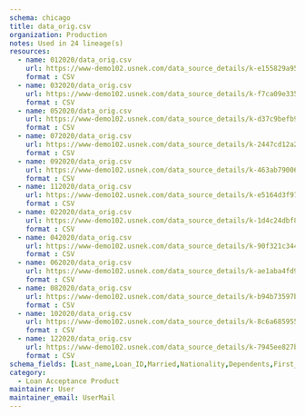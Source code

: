 ```yaml
---
schema: chicago
title: data_orig.csv
organization: Production
notes: Used in 24 lineage(s)
resources:
  - name: 012020/data_orig.csv 
    url: https://www-demo102.usnek.com/data_source_details/k-e155829a9582f0003baa77a0016f2c5533d7a128cccdef558e6599ce459b087c 
    format : CSV
  - name: 032020/data_orig.csv 
    url: https://www-demo102.usnek.com/data_source_details/k-f7ca09e335353d4976b4d05377a6128109921080f2dbe44a4e0446ceda1bade0 
    format : CSV
  - name: 052020/data_orig.csv 
    url: https://www-demo102.usnek.com/data_source_details/k-d37c9befb92f1238474e9cdb72a905b67feb099c1319df0eb536075bd2e5b95e 
    format : CSV
  - name: 072020/data_orig.csv 
    url: https://www-demo102.usnek.com/data_source_details/k-2447cd12a2844c8938b0d94b12499e065de5c0bccb4d64436941b59e72d07999 
    format : CSV
  - name: 092020/data_orig.csv 
    url: https://www-demo102.usnek.com/data_source_details/k-463ab79006096880e6e3b55657442650decc060190b78fdbb9fe9223ef12f577 
    format : CSV
  - name: 112020/data_orig.csv 
    url: https://www-demo102.usnek.com/data_source_details/k-e5164d3f979539f42dd533e00e0f0fec332dda15273c04d658210f5f24c84b87 
    format : CSV
  - name: 022020/data_orig.csv 
    url: https://www-demo102.usnek.com/data_source_details/k-1d4c24dbf864c7fb4e77718ba559ae7a0af8891012c7f51bb4ff57d3115d5237 
    format : CSV
  - name: 042020/data_orig.csv 
    url: https://www-demo102.usnek.com/data_source_details/k-90f321c344cdf94631b174212810b40ec34f1ebe32cee78662996675af81efc6 
    format : CSV
  - name: 062020/data_orig.csv 
    url: https://www-demo102.usnek.com/data_source_details/k-ae1aba4fd945ae55429bff563a56ffcadaaed48e972faeef04cc6aea73ad0517 
    format : CSV
  - name: 082020/data_orig.csv 
    url: https://www-demo102.usnek.com/data_source_details/k-b94b73597b7c7eab77211340a82acd97514519808fa81902e9960123833efc15 
    format : CSV
  - name: 102020/data_orig.csv 
    url: https://www-demo102.usnek.com/data_source_details/k-8c6a68595524db712772c1b2606657df059660808e43d0fa1e860e9bf103137e 
    format : CSV
  - name: 122020/data_orig.csv 
    url: https://www-demo102.usnek.com/data_source_details/k-7945ee827b66e9af5dd0bda8041dd4db6ddf085973af068263f5b0385c922ed5 
    format : CSV
schema_fields: [Last_name,Loan_ID,Married,Nationality,Dependents,First_name,Property_Area,Education,Gender,Self_Employed,ApplicantIncome,CoapplicantIncome,LoanAmount,Loan_Amount_Term,Credit_History,Married_Yes,Education_Not Graduate,Self_Employed_Yes,Dependents_3+,Property_Area_Semiurban,Dependents_1,Property_Area_Urban,Dependents_2,predict,Loan_Status]
category:
  - Loan Acceptance Product
maintainer: User
maintainer_email: UserMail
---
```

